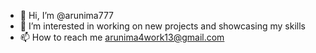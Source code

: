 - 👋 Hi, I’m @arunima777
- 👀 I’m interested in working on new projects and showcasing my skills
- 📫 How to reach me arunima4work13@gmail.com

<!---
arunima777/arunima777 is a ✨ special ✨ repository because its `README.md` (this file) appears on your GitHub profile.
You can click the Preview link to take a look at your changes.
--->

